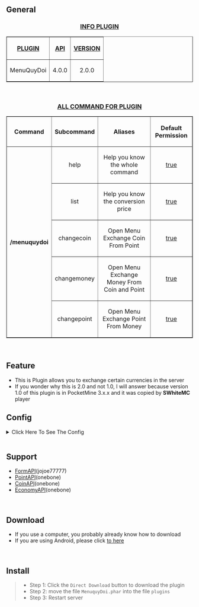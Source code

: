 ## General
<h3 align="center"><u>INFO PLUGIN</u></h3>
<table border="1" align="center">
<tr>
<th><p><u>PLUGIN</u></p></th>
<th><p><u>API</u></p></th>
<th><p><u>VERSION</u></p></th>
</tr>
<tr>
<td align="center">
<p>MenuQuyDoi</p>
</td>
<td align="center">
<p>4.0.0</p>
</td>
<td align="center">
<p>2.0.0</p>
</td>
</tr>
</table>
<br>
<h3 align="center"><u>ALL COMMAND FOR PLUGIN</u></h3>
<table border="1" align="center">
<tr>
<th><p>Command</p></th>
<th><p>Subcommand</p></th>
<th><p>Aliases</p></th>
<th><p>Default Permission</p></th>
</tr>
<tr>
<th rowspan="6">/menuquydoi</th>
</tr>
<tr>
<td align="center">
<p>help</p>
</td>
<td align="center">
<p>Help you know the whole command</p>
</td>
<td align="center">
<p><u><o>true<u><o></p>
</td>
</tr>
<tr>
<td align="center">
<p>list</p>
</td>
<td align="center">
<p>Help you know the conversion price</p>
</td>
<td align="center">
<p><u><o>true<u><o></p>
</td>
</tr>
<tr>
<td align="center">
<p>changecoin</p>
</td>
<td align="center">
<p>Open Menu Exchange Coin From Point</p>
</td>
<td align="center">
<p><u><o>true<u><o></p>
</td>
</tr>
<tr>
<td align="center">
<p>changemoney</p>
</td>
<td align="center">
<p>Open Menu Exchange Money From Coin and Point</p>
</td>
<td align="center">
<p><u><o>true<u><o></p>
</td>
</tr>
<tr>
<td align="center">
<p>changepoint</p>
</td>
<td align="center">
<p>Open Menu Exchange Point From Money</p>
</td>
<td align="center">
<p><u><o>true<u><o></p>
</td>
</tr>
</table>
<br>

## Feature
- This is Plugin allows you to exchange certain currencies in the server
- If you wonder why this is 2.0 and not 1.0, I will answer because version 1.0 of this plugin is in PocketMine 3.x.x and it was copied by <strong>SWhiteMC</strong> player

## Config
<details>
<summary>Click Here To See The Config</summary>

```Yaml
---
#MenuQuyDoi Config
#Menu
#Title-Menu: "§l§6« §cMenuQuyDoi§6 »"
#Content-Menu: "§aXin Chào:§b {player}{line}§cCoin§a của bạn:§9 {coin}{line}§cPoint§a của bạn:§9 {point}{line}§cMoney§a của bạn:§9 {money}"
#Button-Change-Coin: "§l§3Change §bCoin"
#Button-Change-Coin: "§l§3Change §bPoint"
#Button-Change-Coin: "§l§3Change §bMoney"

Button-Exit: "§cEXIT"

#List Price
Title-List-Price: "§l§a« §bPrice List §a»"
List-Price-Exchange: "Below is the conversion price: {line}§91 §cCoin §b=> §92000 §cMoney{line}§91 §cPoint §b=> §91000 §cMoney{line}§94000 §cMoney §b=> §91 §cCoin{line}§92000 §cMoney §b=> §91 §cPoint"

#Menu Change Coin
Title-Menu-Coin: "§l§6« §bChange§c Coin§6 »"
Amount-Change-Coin: "Enter the number of coins you want to exchange here!"
Price-Change-Coin: 100
Not-enough-point: "§b[§cFAIL§b]§c You Don't Have Enough Points To Convert To Coins!"
Succes-Change-Coin: "§b[§aSUCCES§b]§e You have successfully redeemed §d{amount}§7Coin §efor §c{price} §7Point{line}§aThank you for using§b MenuQuyDoi!!"

#Menu Change Point
Title-Menu-Point: "§l§6« §bChange§c Point§6 »"
Amount-Change-Point: "Enter the number of points you want to exchange here!"
Price-Change-Point: 1000
Not-enough-money: "§b[§cFAIL§b]§c You Don't Have Enough Money To Convert To Points!"
Succes-Change-Point: "§b[§aSUCCES§b]§e You have successfully redeemed §d{amount} §7Point §efor §c{price}§7 Money{line}§aThank you for using§b MenuQuyDoi!!"

#Menu Change Money
Title-Menu-Money: "§l§6« §bMenu Change§c Money§6 »"
Content-Menu-Money: "§aHello:§b {player}{line}§aYour §cCoin:§9 {coin}{line}§aYour §cPoint:§9 {point}{line}§aYour §cMoney:§9 {money}"
Button-Exchange-From-Point: "§l§aExchange Money From Points"
Button-Exchange-From-Coin: "§l§aExchange Money From Coin"

#Menu Exchange Money From Point
Title-Exchange-From-Point: "§l§6« §bExchange From §cPoint"
Price-Exchange-Money-From-Point: 1
Amount-Money-From-Point: 1000  #This is the amount players get after converting points to money
Amount-Exchange-Money-From-Point: "Enter the number of Points you want to convert into Money here!"
Not-enough-point: "§b[§cFAIL§b]§c You Don't Have Enough Points To Convert To Money!"
Succes-Change-Money-From-Point: "§b[§aSUCCES§b]§e You have successfully exchanged §d{amount} §7Money §e for §c{price}§7 Point{line}§aThank you for using§b MenuQuyDoi!!"

#Menu Exchange Money From Coin
Title-Exchange-Money-From-Coin: "§l§6« §bExchange From §cCoin"
Price-Exchange-Money-From-Coin: 1
Amount-Money-From-Coin: 2000  #This is the amount players get after converting points to money
Amount-Exchange-Money-From-Coin: "Enter the number of Coins you want to change into Money here!"
Not-enough-coin: "§b[§cFAIL§b]§c You Don't Have Enough Coins To Convert To Money!"
Succes-Exchange-Money-From-Coin: "§b[§aSUCCES§b]§e You have successfully exchanged §d{amount} §7Money §e for §c{price}§7 Coin{line}§aThank you for using§b MenuQuyDoi!!"

#Permission all Command
No-Permission: "§cYou do not have permission to use this command!"

#Note
#{player} = Player Name
#{coin} = Player Coin
#{point} = Player Point
#{money} = Player Money
#{line} = \n

#There should always be 4 plugins: FormAPI, CoinAPI, PointAPI, EconomyAPI in the Plugins folder And Used in PocketMine version 4.0.0 or higher
#FormAPI: https://github.com/jojoe77777/FormAPI
#CoinAPI: https://github.com/BeeAZ-pm-pl/CoinAPI-4.0.0
#PointAPI: https://github.com/Clickedtran/PointAPI_4.0.0
#EconomyAPI: https://github.com/onebone/EconomyS
...
```

</details>
<br>

## Support
- [FormAPI](https://github.com/jojoe77777/FormAPI)(jojoe77777)
- [PointAPI](https://github.com/Clickedtran/PointAPI_4.0.0)(onebone)
- [CoinAPI](https://github.com/BeeAZ-pm-pl/CoinAPI-4.0.0)(onebone)
- [EconomyAPI](https://github.com/onebone/EconomyS)(onebone)
<br>

## Download
- If you use a computer, you probably already know how to download
- If you are using Android, please click <a href="https://github.com/Clickedtran/MenuQuyDoi/archive/refs/heads/Master.zip">to here</a>
<br>

## Install
>- Step 1: Click the `Direct Download` button to download the plugin
>- Step 2: move the file `MenuquyDoi.phar` into the file `plugins`
>- Step 3: Restart server
